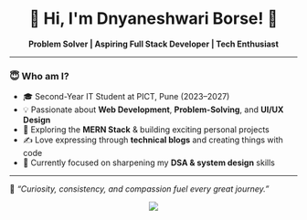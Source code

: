 <h1 align="center">🌟 Hi, I'm Dnyaneshwari Borse! 🌟</h1>

<p align="center">
  <b>Problem Solver | Aspiring Full Stack Developer | Tech Enthusiast</b>
</p>

---

### 😇 Who am I?

- 🎓 Second-Year IT Student at PICT, Pune (2023–2027)
- 💡 Passionate about **Web Development**, **Problem-Solving**, and **UI/UX Design**
- 🚀 Exploring the **MERN Stack** & building exciting personal projects
- ✍️ Love expressing through **technical blogs** and creating things with code
- 🎯 Currently focused on sharpening my **DSA & system design** skills

---

🧠 *“Curiosity, consistency, and compassion fuel every great journey.”*

<p align="center">
  <img src="https://github-readme-stats.vercel.app/api?username=dnyaneshwariborse&show_icons=true&theme=github_dark" />
</p>

